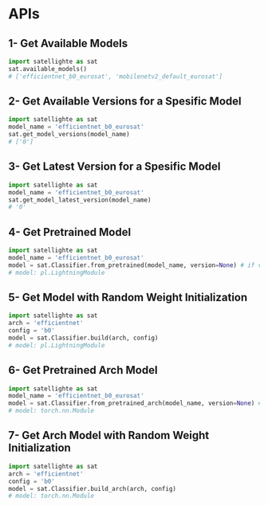 
# APIs

## 1- Get Available Models

```python
import satellighte as sat
sat.available_models()
# ['efficientnet_b0_eurosat', 'mobilenetv2_default_eurosat']
```

## 2- Get Available Versions for a Spesific Model

```python
import satellighte as sat
model_name = 'efficientnet_b0_eurosat'
sat.get_model_versions(model_name)
# ['0']
```

## 3- Get Latest Version for a Spesific Model

```python
import satellighte as sat
model_name = 'efficientnet_b0_eurosat'
sat.get_model_latest_version(model_name)
# '0'
```

## 4- Get Pretrained Model

```python
import satellighte as sat
model_name = 'efficientnet_b0_eurosat'
model = sat.Classifier.from_pretrained(model_name, version=None) # if version none is given than latest version will be used.
# model: pl.LightningModule
```

## 5- Get Model with Random Weight Initialization

```python
import satellighte as sat
arch = 'efficientnet'
config = 'b0'
model = sat.Classifier.build(arch, config)
# model: pl.LightningModule
```

## 6- Get Pretrained Arch Model

```python
import satellighte as sat
model_name = 'efficientnet_b0_eurosat'
model = sat.Classifier.from_pretrained_arch(model_name, version=None) # if version none is given than latest version will be used.
# model: torch.nn.Module
```

## 7- Get Arch Model with Random Weight Initialization

```python
import satellighte as sat
arch = 'efficientnet'
config = 'b0'
model = sat.Classifier.build_arch(arch, config)
# model: torch.nn.Module
```